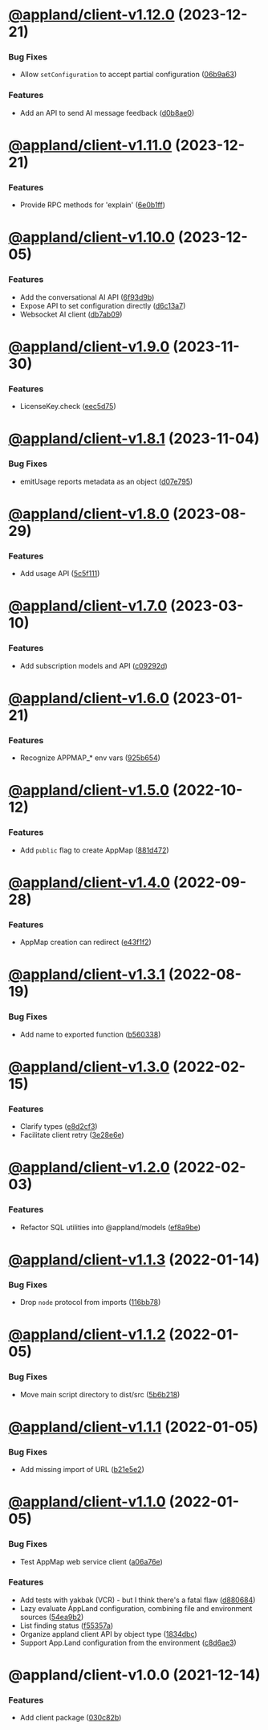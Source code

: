 # [@appland/client-v1.12.0](https://github.com/getappmap/appmap-js/compare/@appland/client-v1.11.0...@appland/client-v1.12.0) (2023-12-21)


### Bug Fixes

* Allow `setConfiguration` to accept partial configuration ([06b9a63](https://github.com/getappmap/appmap-js/commit/06b9a63700515eebde54a410452d9e83ba7b8ce0))


### Features

* Add an API to send AI message feedback ([d0b8ae0](https://github.com/getappmap/appmap-js/commit/d0b8ae02953f8d03754c00f2fd3bf27ebc226557))

# [@appland/client-v1.11.0](https://github.com/getappmap/appmap-js/compare/@appland/client-v1.10.0...@appland/client-v1.11.0) (2023-12-21)


### Features

* Provide RPC methods for 'explain' ([6e0b1ff](https://github.com/getappmap/appmap-js/commit/6e0b1ff6fab447f0c3b34eceeddf513dba428087))

# [@appland/client-v1.10.0](https://github.com/getappmap/appmap-js/compare/@appland/client-v1.9.0...@appland/client-v1.10.0) (2023-12-05)


### Features

* Add the conversational AI API ([6f93d9b](https://github.com/getappmap/appmap-js/commit/6f93d9bb3f3a5feb8103c4132bc393c7f8983bf7))
* Expose API to set configuration directly ([d6c13a7](https://github.com/getappmap/appmap-js/commit/d6c13a774a691629b5cfdf1908ff9eee5130f65d))
* Websocket AI client ([db7ab09](https://github.com/getappmap/appmap-js/commit/db7ab097eeb4c1859f0c31610e018d49f764c930))

# [@appland/client-v1.9.0](https://github.com/getappmap/appmap-js/compare/@appland/client-v1.8.1...@appland/client-v1.9.0) (2023-11-30)


### Features

* LicenseKey.check ([eec5d75](https://github.com/getappmap/appmap-js/commit/eec5d754730339062c74bb0bef33e8519deeb35c))

# [@appland/client-v1.8.1](https://github.com/getappmap/appmap-js/compare/@appland/client-v1.8.0...@appland/client-v1.8.1) (2023-11-04)


### Bug Fixes

* emitUsage reports metadata as an object ([d07e795](https://github.com/getappmap/appmap-js/commit/d07e795ccb084024d4abe1e724c3147c46f2b7e1))

# [@appland/client-v1.8.0](https://github.com/getappmap/appmap-js/compare/@appland/client-v1.7.0...@appland/client-v1.8.0) (2023-08-29)


### Features

* Add usage API ([5c5f111](https://github.com/getappmap/appmap-js/commit/5c5f1114fff36a01e67f629ed0dbb1617b4b5140))

# [@appland/client-v1.7.0](https://github.com/getappmap/appmap-js/compare/@appland/client-v1.6.0...@appland/client-v1.7.0) (2023-03-10)


### Features

* Add subscription models and API ([c09292d](https://github.com/getappmap/appmap-js/commit/c09292d6c1370986fd6a3e4f619f9fa6299cb842))

# [@appland/client-v1.6.0](https://github.com/getappmap/appmap-js/compare/@appland/client-v1.5.0...@appland/client-v1.6.0) (2023-01-21)


### Features

* Recognize APPMAP_* env vars ([925b654](https://github.com/getappmap/appmap-js/commit/925b654ab9e4d54422037ac2f353efb933bc8bc0))

# [@appland/client-v1.5.0](https://github.com/getappmap/appmap-js/compare/@appland/client-v1.4.0...@appland/client-v1.5.0) (2022-10-12)


### Features

* Add `public` flag to create AppMap ([881d472](https://github.com/getappmap/appmap-js/commit/881d472d11f077f057745ef8ffaf9566370c1858))

# [@appland/client-v1.4.0](https://github.com/getappmap/appmap-js/compare/@appland/client-v1.3.1...@appland/client-v1.4.0) (2022-09-28)


### Features

* AppMap creation can redirect ([e43f1f2](https://github.com/getappmap/appmap-js/commit/e43f1f219309c2b5a55529254cdeaba3aff68637))

# [@appland/client-v1.3.1](https://github.com/getappmap/appmap-js/compare/@appland/client-v1.3.0...@appland/client-v1.3.1) (2022-08-19)

### Bug Fixes

- Add name to exported function
  ([b560338](https://github.com/getappmap/appmap-js/commit/b5603388dcbf30dc8d465d6a296bdf9882fbd524))

# [@appland/client-v1.3.0](https://github.com/getappmap/appmap-js/compare/@appland/client-v1.2.0...@appland/client-v1.3.0) (2022-02-15)

### Features

- Clarify types
  ([e8d2cf3](https://github.com/getappmap/appmap-js/commit/e8d2cf37018796544de67bf66257993901c5dafa))
- Facilitate client retry
  ([3e28e6e](https://github.com/getappmap/appmap-js/commit/3e28e6ee83f630fb8500730b0dfd36e4ca8e1087))

# [@appland/client-v1.2.0](https://github.com/getappmap/appmap-js/compare/@appland/client-v1.1.3...@appland/client-v1.2.0) (2022-02-03)

### Features

- Refactor SQL utilities into @appland/models
  ([ef8a9be](https://github.com/getappmap/appmap-js/commit/ef8a9bebb08f08959272af24f8a8069514107681))

# [@appland/client-v1.1.3](https://github.com/getappmap/appmap-js/compare/@appland/client-v1.1.2...@appland/client-v1.1.3) (2022-01-14)

### Bug Fixes

- Drop `node` protocol from imports
  ([116bb78](https://github.com/getappmap/appmap-js/commit/116bb7845a811703af639a1d5d0b6c6d0a336284))

# [@appland/client-v1.1.2](https://github.com/getappmap/appmap-js/compare/@appland/client-v1.1.1...@appland/client-v1.1.2) (2022-01-05)

### Bug Fixes

- Move main script directory to dist/src
  ([5b6b218](https://github.com/getappmap/appmap-js/commit/5b6b21855a65e332af66b824d48787a4fe715df0))

# [@appland/client-v1.1.1](https://github.com/getappmap/appmap-js/compare/@appland/client-v1.1.0...@appland/client-v1.1.1) (2022-01-05)

### Bug Fixes

- Add missing import of URL
  ([b21e5e2](https://github.com/getappmap/appmap-js/commit/b21e5e280977db5ca7ae585696564669443e120e))

# [@appland/client-v1.1.0](https://github.com/getappmap/appmap-js/compare/@appland/client-v1.0.0...@appland/client-v1.1.0) (2022-01-05)

### Bug Fixes

- Test AppMap web service client
  ([a06a76e](https://github.com/getappmap/appmap-js/commit/a06a76ec4cc9bba84a3f5f5c2201438b443811a3))

### Features

- Add tests with yakbak (VCR) - but I think there's a fatal flaw
  ([d880684](https://github.com/getappmap/appmap-js/commit/d88068413160d98bf50ad433ec4f86b990806487))
- Lazy evaluate AppLand configuration, combining file and environment sources
  ([54ea9b2](https://github.com/getappmap/appmap-js/commit/54ea9b28ba2bf8c6ef30720fdf864a3fa7463f2f))
- List finding status
  ([f55357a](https://github.com/getappmap/appmap-js/commit/f55357a70f1b45e4443c171568c2a65fd77cd9c3))
- Organize appland client API by object type
  ([1834dbc](https://github.com/getappmap/appmap-js/commit/1834dbc0c4743400a71f7fb6a76890dc209b677f))
- Support App.Land configuration from the environment
  ([c8d6ae3](https://github.com/getappmap/appmap-js/commit/c8d6ae3c009f14eb7a354416629e1bc4727f266d))

# @appland/client-v1.0.0 (2021-12-14)

### Features

- Add client package
  ([030c82b](https://github.com/getappmap/appmap-js/commit/030c82b2b8aca22dc7c320a4e6ac430e5674fa3c))
